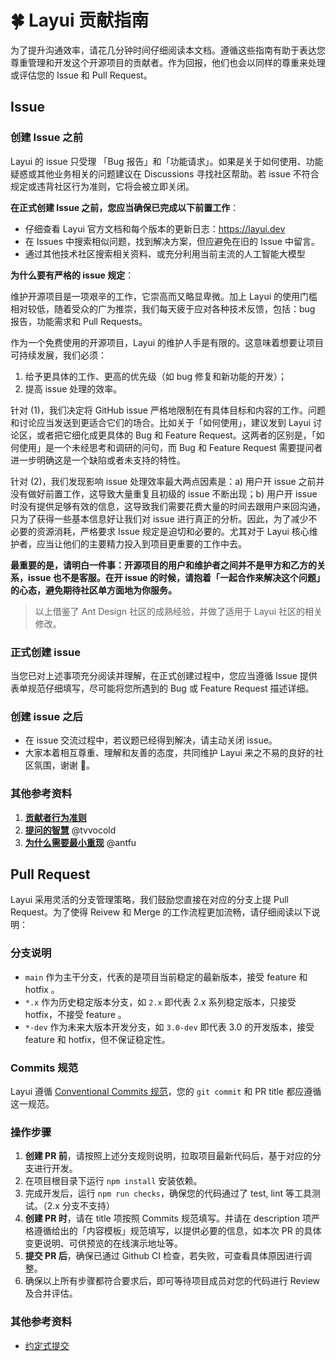 # 🍀 Layui 贡献指南

为了提升沟通效率，请花几分钟时间仔细阅读本文档。遵循这些指南有助于表达您尊重管理和开发这个开源项目的贡献者。作为回报，他们也会以同样的尊重来处理或评估您的 Issue 和 Pull Request。

## Issue

### 创建 Issue 之前

Layui 的 issue 只受理 「Bug 报告」和「功能请求」。如果是关于如何使用、功能疑惑或其他业务相关的问题建议在 Discussions 寻找社区帮助。若 issue 不符合规定或违背社区行为准则，它将会被立即关闭。

**在正式创建 Issue 之前，您应当确保已完成以下前置工作**：

- 仔细查看 Layui 官方文档和每个版本的更新日志：https://layui.dev
- 在 Issues 中搜索相似问题，找到解决方案，但应避免在旧的 Issue 中留言。
- 通过其他技术社区搜索相关资料、或充分利用当前主流的人工智能大模型

**为什么要有严格的 issue 规定**：

维护开源项目是一项艰辛的工作，它崇高而又略显卑微。加上 Layui 的使用门槛相对较低，随着受众的广为推崇，我们每天疲于应对各种技术反馈，包括：bug 报告，功能需求和 Pull Requests。

作为一个免费使用的开源项目，Layui 的维护人手是有限的。这意味着想要让项目可持续发展，我们必须：

1. 给予更具体的工作、更高的优先级（如 bug 修复和新功能的开发）；
2. 提高 issue 处理的效率。

针对 (1)，我们决定将 GitHub issue 严格地限制在有具体目标和内容的工作。问题和讨论应当发送到更适合它们的场合。比如关于「如何使用」，建议发到 Layui 讨论区，或者把它细化成更具体的 Bug 和 Feature Request。这两者的区别是，「如何使用」是一个未经思考和调研的问句，而 Bug 和 Feature Request 需要提问者进一步明确这是一个缺陷或者未支持的特性。

针对 (2)，我们发现影响 issue 处理效率最大两点因素是：a) 用户开 issue 之前并没有做好前置工作，这导致大量重复且初级的 issue 不断出现；b) 用户开 issue 时没有提供足够有效的信息，这导致我们需要花费大量的时间去跟用户来回沟通，只为了获得一些基本信息好让我们对 issue 进行真正的分析。因此，为了减少不必要的资源消耗，严格要求 Issue 规定是迫切和必要的。尤其对于 Layui 核心维护者，应当让他们的主要精力投入到项目更重要的工作中去。

**最重要的是，请明白一件事：开源项目的用户和维护者之间并不是甲方和乙方的关系，issue 也不是客服。在开 issue 的时候，请抱着「一起合作来解决这个问题」的心态，避免期待社区单方面地为你服务。**

> 以上借鉴了 Ant Design 社区的成熟经验，并做了适用于 Layui 社区的相关修改。

### 正式创建 issue

当您已对上述事项充分阅读并理解，在正式创建过程中，您应当遵循 Issue 提供表单规范仔细填写，尽可能将您所遇到的 Bug 或 Feature Request 描述详细。

### 创建 issue 之后

- 在 issue 交流过程中，若议题已经得到解决，请主动关闭 issue。
- 大家本着相互尊重、理解和友善的态度，共同维护 Layui 来之不易的良好的社区氛围，谢谢 💖。


### 其他参考资料
1. [**贡献者行为准则**](CODE_OF_CONDUCT.md)
2. [**提问的智慧**](https://github.com/tvvocold/How-To-Ask-Questions-The-Smart-Way) @tvvocold
3. [**为什么需要最小重现**](https://antfu.me/posts/why-reproductions-are-required-zh) @antfu


## Pull Request

Layui 采用灵活的分支管理策略，我们鼓励您直接在对应的分支上提 Pull Request。为了使得 Reivew 和 Merge 的工作流程更加流畅，请仔细阅读以下说明：

### 分支说明

- `main` 作为主干分支，代表的是项目当前稳定的最新版本，接受 feature 和 hotfix 。
- `*.x` 作为历史稳定版本分支，如 `2.x` 即代表 2.x 系列稳定版本，只接受 hotfix，不接受 feature 。
- `*-dev` 作为未来大版本开发分支，如 `3.0-dev` 即代表 3.0 的开发版本，接受 feature 和 hotfix，但不保证稳定性。

### Commits 规范

Layui 遵循 [Conventional Commits 规范](https://www.conventionalcommits.org/zh-hans/v1.0.0/)，您的 `git commit` 和 PR title 都应遵循这一规范。

### 操作步骤

1. **创建 PR 前**，请按照上述分支规则说明，拉取项目最新代码后，基于对应的分支进行开发。
2. 在项目根目录下运行 `npm install` 安装依赖。
3. 完成开发后，运行 `npm run checks`，确保您的代码通过了 test, lint 等工具测试。（2.x 分支不支持）
4. **创建 PR 时**，请在 title 项按照 Commits 规范填写。并请在 description 项严格遵循给出的「内容模板」规范填写，以提供必要的信息，如本次 PR 的具体变更说明、可供预览的在线演示地址等。
5. **提交 PR 后**，确保已通过 Github CI 检查，若失败，可查看具体原因进行调整。
6. 确保以上所有步骤都符合要求后，即可等待项目成员对您的代码进行 Review 及合并评估。

### 其他参考资料

- [约定式提交](https://www.conventionalcommits.org/zh-hans/v1.0.0/)
